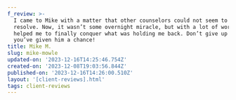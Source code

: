 ```yaml
---
f_review: >-
  I came to Mike with a matter that other counselors could not seem to help me
  resolve. Now, it wasn’t some overnight miracle, but with a lot of work Mike
  helped me to finally conquer what was holding me back. Don’t give up until
  you’ve given him a chance!
title: Mike M.
slug: mike-mowle
updated-on: '2023-12-16T14:25:46.754Z'
created-on: '2023-12-08T19:03:56.844Z'
published-on: '2023-12-16T14:26:00.510Z'
layout: '[client-reviews].html'
tags: client-reviews
---
```




